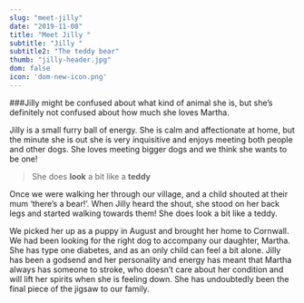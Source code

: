 ```yaml
---
slug: "meet-jilly"
date: "2019-11-08"
title: "Meet Jilly "
subtitle: "Jilly "
subtitle2: "The teddy bear"
thumb: "jilly-header.jpg"
dom: false
icon: 'dom-new-icon.png'
---
```


###Jilly might be confused about what kind of animal she is, but she’s definitely not confused about how much she loves Martha. 

Jilly is a small furry ball of energy. She is calm and affectionate at home, but the minute she is out she is very inquisitive and enjoys meeting both people and other dogs. She loves meeting bigger dogs and we think she wants to be one! 

> She does **look** a bit like a **teddy**

Once we were walking her through our village, and a child shouted at their mum ‘there’s a bear!’. When Jilly heard the shout, she stood on her back legs and started walking towards them! She does look a bit like a teddy. 

We picked her up as a puppy in August and brought her home to Cornwall. We had been looking for the right dog to accompany our daughter, Martha. She has type one diabetes, and as an only child can feel a bit alone. Jilly has been a godsend and her personality and energy has meant that Martha always has someone to stroke, who doesn’t care about her condition and will lift her spirits when she is feeling down. She has undoubtedly been the final piece of the jigsaw to our family. 
